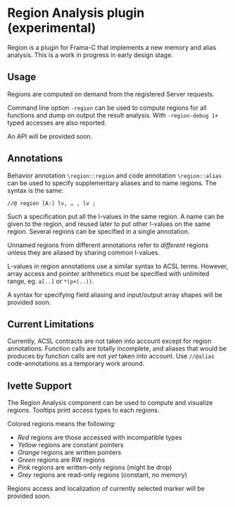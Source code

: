 # Region Analysis plugin (experimental)

Region is a plugin for Frama-C that implements a new memory and alias analysis.
This is a work in progress in early design stage.

## Usage

Regions are computed on demand from the registered Server requests.

Command line option `-region` can be used to compute regions for all functions
and dump on output the result analysis. With `-region-debug 1+` typed accesses
are also reported.

An API will be provided soon.

## Annotations

Behavior annotation `\region::region` and code annotation `\region::alias`
can be used to specify supplementary aliases and to name regions.
The syntax is the same:

```
//@ region [A:] lv, … , lv ;
```

Such a specification put all the l-values in the same region. A name can be
given to the region, and reused later to put other l-values on the same region.
Several regions can be specified in a single annotation.

Unnamed regions from different annotations refer to _different_ regions unless
they are aliased by sharing common l-values.

L-values in region annotations use a similar syntax to ACSL terms.
However, array access and pointer arithmetics must be specified with unlimited range, eg. `a[..]` or `*(p+(..))`.

A syntax for specifying field aliasing and input/output array shapes will be provided soon.

## Current Limitations

Currently, ACSL contracts are not taken into account except for region
annotations. Function calls are totally incomplete, and aliases that would be
produces by function calls are not _yet_ taken into account. Use `//@alias` code-annotations as a temporary work around.

## Ivette Support

The Region Analysis component can be used to compute and visualize regions.
Tooltips print access types to each regions.

Colored regions means the following:
 - _Red_ regions are those accessed with incompatible types
 - _Yellow_ regions are constant pointers
 - _Orange_ regions are written pointers
 - _Green_ regions are RW regions
 - _Pink_ regions are written-only regions (might be drop)
 - _Grey_ regions are read-only regions (constant, no memory)

Regions access and localization of currently selected marker will be
provided soon.
